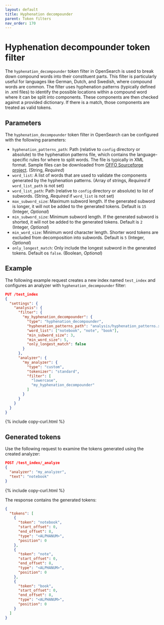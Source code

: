 ```yaml
---
layout: default
title: Hyphenation decompounder
parent: Token filters
nav_order: 170
---
```

<!-- vale off -->
# Hyphenation decompounder token filter
<!-- vale on -->
The `hyphenation_decompounder` token filter in OpenSearch is used to break down compound words into their constituent parts. This filter is particularly useful for languages like German, Dutch, and Swedish, where compound words are common. The filter uses hyphenation patterns (typically defined in .xml files) to identify the possible locations within a compound word where it can be split into components. These components are then checked against a provided dictionary. If there is a match, those components are treated as valid tokens.

## Parameters

The `hyphenation_decompounder` token filter in OpenSearch can be configured with the following parameters:

- `hyphenation_patterns_path`: Path (relative to `config` directory or absolute) to the hyphenation patterns file, which contains the language-specific rules for where to split words. The file is typically in XML format. Sample files can be downloaded from [OFFO Sourceforge project](https://sourceforge.net/projects/offo/). (String, _Required_)
- `word_list`: A list of words that are used to validate the components generated by the hyphenation patterns. (Array of strings, _Required_ if `word_list_path` is not set)
- `word_list_path`: Path (relative to `config` directory or absolute) to list of subwords. (String, _Required_ if `word_list` is not set)
- `max_subword_size`: Maximum subword length. If the generated subword is longer, it will not be added to the generated tokens. Default is `15` (Integer, _Optional_)
- `min_subword_size`: Minimum subword length. If the generated subword is shorted, it will not be added to the generated tokens. Default is `2` (Integer, _Optional_)
- `min_word_size`: Minimum word character length. Shorter word tokens are excluded from decomposition into subwords. Default is `5` (Integer, _Optional_)
- `only_longest_match`: Only include the longest subword in the generated tokens. Default os `false`. (Boolean, _Optional_) 

## Example

The following example request creates a new index named `test_index` and configures an analyzer with `hyphenation_decompounder` filter:

```json
PUT /test_index
{
  "settings": {
    "analysis": {
      "filter": {
        "my_hyphenation_decompounder": {
          "type": "hyphenation_decompounder",
          "hyphenation_patterns_path": "analysis/hyphenation_patterns.xml",
          "word_list": ["notebook", "note", "book"],
          "min_subword_size": 3,
          "min_word_size": 5,
          "only_longest_match": false
        }
      },
      "analyzer": {
        "my_analyzer": {
          "type": "custom",
          "tokenizer": "standard",
          "filter": [
            "lowercase",
            "my_hyphenation_decompounder"
          ]
        }
      }
    }
  }
}
```
{% include copy-curl.html %}

## Generated tokens

Use the following request to examine the tokens generated using the created analyzer:

```json
POST /test_index/_analyze
{
  "analyzer": "my_analyzer",
  "text": "notebook"
}
```
{% include copy-curl.html %}

The response contains the generated tokens:

```json
{
  "tokens": [
    {
      "token": "notebook",
      "start_offset": 0,
      "end_offset": 8,
      "type": "<ALPHANUM>",
      "position": 0
    },
    {
      "token": "note",
      "start_offset": 0,
      "end_offset": 8,
      "type": "<ALPHANUM>",
      "position": 0
    },
    {
      "token": "book",
      "start_offset": 0,
      "end_offset": 8,
      "type": "<ALPHANUM>",
      "position": 0
    }
  ]
}
```
